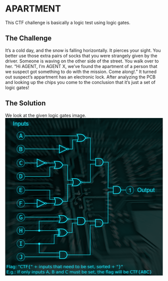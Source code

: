 # APARTMENT
This CTF challenge is basically a logic test using logic gates.

## The Challenge
It’s a cold day, and the snow is falling horizontally. It pierces your sight. You better use those extra pairs of socks that you were strangely given by the driver. Someone is waving on the other side of the street. You walk over to her. “Hi AGENT, I’m AGENT X, we’ve found the apartment of a person that we suspect got something to do with the mission. Come along!.”
It turned out suspect’s appartment has an electronic lock. After analyzing the PCB and looking up the chips you come to the conclusion that it’s just a set of logic gates!

## The Solution
We look at the given logic gates image.
![logic gates](logic-lock.png)

